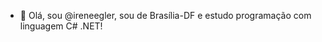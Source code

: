 - 👋 Olá, sou @ireneegler, sou de Brasília-DF e estudo programação com linguagem C# .NET!

<!---
ireneegler/ireneegler is a ✨ special ✨ repository because its `README.md` (this file) appears on your GitHub profile.
You can click the Preview link to take a look at your changes.
--->
